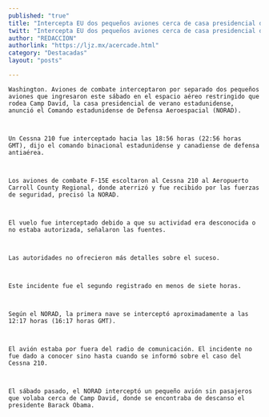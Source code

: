 ```yaml
---
published: "true"
title: "Intercepta EU dos pequeños aviones cerca de casa presidencial de Camp David"
twitt: "Intercepta EU dos pequeños aviones cerca de casa presidencial de Camp David"
author: "REDACCION"
authorlink: "https://ljz.mx/acercade.html"
category: "Destacadas"
layout: "posts"

---
```



  
    Washington. Aviones de combate interceptaron por separado dos pequeños aviones que ingresaron este sábado en el espacio aéreo restringido que rodea Camp David, la casa presidencial de verano estadunidense, anunció el Comando estadunidense de Defensa Aeroespacial (NORAD).
  
  
  
    Un Cessna 210 fue interceptado hacia las 18:56 horas (22:56 horas GMT), dijo el comando binacional estadunidense y canadiense de defensa antiaérea.
  
  
  
    Los aviones de combate F-15E escoltaron al Cessna 210 al Aeropuerto Carroll County Regional, donde aterrizó y fue recibido por las fuerzas de seguridad, precisó la NORAD.
  
  
  
    El vuelo fue interceptado debido a que su actividad era desconocida o no estaba autorizada, señalaron las fuentes.
  
  
  
    Las autoridades no ofrecieron más detalles sobre el suceso.
  
  
  
    Este incidente fue el segundo registrado en menos de siete horas.
  
  
  
    Según el NORAD, la primera nave se interceptó aproximadamente a las 12:17 horas (16:17 horas GMT).
  
  
  
    El avión estaba por fuera del radio de comunicación. El incidente no fue dado a conocer sino hasta cuando se informó sobre el caso del Cessna 210.
  
  
  
    El sábado pasado, el NORAD interceptó un pequeño avión sin pasajeros que volaba cerca de Camp David, donde se encontraba de descanso el presidente Barack Obama.
  


